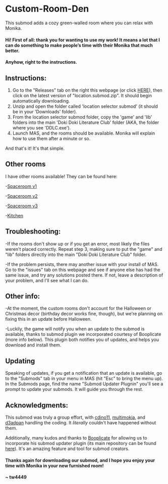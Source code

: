 # Custom-Room-Den
This submod adds a cozy green-walled room where you can relax with Monika. 
#### Hi! First of all: thank you for wanting to use my work! It means a lot that I can do something to make people’s time with their Monika that much better.

#### Anyhow, right to the instructions. 

## Instructions:

1. Go to the "Releases" tab on the right this webpage (or click [HERE](https://github.com/Cdino11/Custom-Room-Den/releases)), then click on the latest version of "location.submod.zip". It should begin automatically downloading.
2. Unzip and open the folder called 'location selector submod' (it should be in your 'Downloads' folder).
3. From the location selector submod folder, copy the 'game' and 'lib' folders into the main 
   'Doki Doki Literature Club' folder (AKA, the folder where you see 'DDLC.exe').
4. Launch MAS, and the rooms should be available. Monika will explain how to use them after a minute or so.

And that's it! It's that simple.


## Other rooms

I have other rooms available! They can be found here:

-[Spaceroom v1](https://github.com/Cdino11/Custom-Room-Furnished-Spaceroom-V1)

-[Spaceroom v2](https://github.com/Cdino11/Custom-Room-Furnished-Spaceroom-V2)

-[Spaceroom v3](https://github.com/Cdino11/Custom-Room-Furnished-Spaceroom-V3)

-[Kitchen](https://github.com/Cdino11/Custom-Room-Kitchen)

## Troubleshooting:

-If the rooms don't show up or if you get an error, most likely the files weren't placed correctly. Repeat 
   step 3, making sure to put the "game" and "lib" folders directly into the main "Doki Doki Literature Club" 
   folder.
   
-If the problem persists, there may another issue with your install of MAS. Go to the "issues" tab on this 
   webpage and see if anyone else has had the same issue, and try any solutions posted there. If not, leave a 
   description of your problem, and I'll see what I can do.


## Other info:

-At the moment, the custom rooms don't account for the Halloween or Christmas decor (birthday decor works fine, 
   though), but we're planning on fixing this in an update before Halloween.
   
-Luckily, the game will notify you when an update to the submod is available, thanks to submod plugin we 
   incorporated courtesy of Booplicate (more info below). This plugin both    notifies you of updates, and helps 
   you download and install them.

## Updating

Speaking of updates, if you get a notification that an update is available, go to the "Submods" tab in your menu in MAS 
(hit "Esc" to bring the menu up). In the Submods page, find the name "Submod Updater Plugnin" you'll see a prompt to update your submods. It will 
guide you through the rest.

## Acknowledgments:

This submod was truly a group effort, with 
[cdino11](https://github.com/cdino11), [multimokia](https://github.com/multimokia), and [d3adpan](https://github.com/d3adpan) handling the coding. It *literally* couldn't have happened without them.

Additionally, many kudos and thanks to [Booplicate](https://github.com/Booplicate) for allowing us to incorporate his submod updater plugin (its main repository can be found [here](https://github.com/Booplicate/MAS-Submods-SubmodUpdaterPlugin)). It's an amazing feature and tool for submod creators.

#### Thanks again for downloading our submod, and I hope you enjoy your time with Monika in your new furnished room!

#### ~ tw4449

